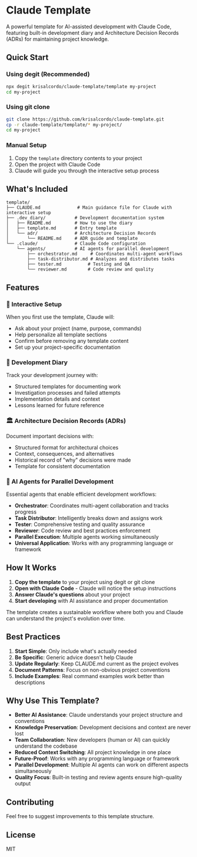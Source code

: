 # Claude Template

A powerful template for AI-assisted development with Claude Code, featuring built-in development diary and Architecture Decision Records (ADRs) for maintaining project knowledge.

## Quick Start

### Using degit (Recommended)
```bash
npx degit krisalcordo/claude-template/template my-project
cd my-project
```

### Using git clone
```bash
git clone https://github.com/krisalcordo/claude-template.git
cp -r claude-template/template/* my-project/
cd my-project
```

### Manual Setup
1. Copy the `template` directory contents to your project
2. Open the project with Claude Code
3. Claude will guide you through the interactive setup process

## What's Included

```
template/
├── CLAUDE.md              # Main guidance file for Claude with interactive setup
├── .dev_diary/           # Development documentation system
│   ├── README.md         # How to use the diary
│   ├── template.md       # Entry template
│   └── adr/              # Architecture Decision Records
│       └── README.md     # ADR guide and template
└── .claude/              # Claude Code configuration
    └── agents/           # AI agents for parallel development
        ├── orchestrator.md     # Coordinates multi-agent workflows
        ├── task-distributor.md # Analyzes and distributes tasks
        ├── tester.md          # Testing and QA
        └── reviewer.md        # Code review and quality
```

## Features

### 🤖 Interactive Setup
When you first use the template, Claude will:
- Ask about your project (name, purpose, commands)
- Help personalize all template sections
- Confirm before removing any template content
- Set up your project-specific documentation

### 📓 Development Diary
Track your development journey with:
- Structured templates for documenting work
- Investigation processes and failed attempts
- Implementation details and context
- Lessons learned for future reference

### 🏛️ Architecture Decision Records (ADRs)
Document important decisions with:
- Structured format for architectural choices
- Context, consequences, and alternatives
- Historical record of "why" decisions were made
- Template for consistent documentation

### 🚀 AI Agents for Parallel Development
Essential agents that enable efficient development workflows:
- **Orchestrator**: Coordinates multi-agent collaboration and tracks progress
- **Task Distributor**: Intelligently breaks down and assigns work
- **Tester**: Comprehensive testing and quality assurance
- **Reviewer**: Code review and best practices enforcement
- **Parallel Execution**: Multiple agents working simultaneously
- **Universal Application**: Works with any programming language or framework

## How It Works

1. **Copy the template** to your project using degit or git clone
2. **Open with Claude Code** - Claude will notice the setup instructions
3. **Answer Claude's questions** about your project
4. **Start developing** with AI assistance and proper documentation

The template creates a sustainable workflow where both you and Claude can understand the project's evolution over time.

## Best Practices

1. **Start Simple**: Only include what's actually needed
2. **Be Specific**: Generic advice doesn't help Claude
3. **Update Regularly**: Keep CLAUDE.md current as the project evolves
4. **Document Patterns**: Focus on non-obvious project conventions
5. **Include Examples**: Real command examples work better than descriptions

## Why Use This Template?

- **Better AI Assistance**: Claude understands your project structure and conventions
- **Knowledge Preservation**: Development decisions and context are never lost
- **Team Collaboration**: New developers (human or AI) can quickly understand the codebase
- **Reduced Context Switching**: All project knowledge in one place
- **Future-Proof**: Works with any programming language or framework
- **Parallel Development**: Multiple AI agents can work on different aspects simultaneously
- **Quality Focus**: Built-in testing and review agents ensure high-quality output

## Contributing

Feel free to suggest improvements to this template structure.

## License

MIT